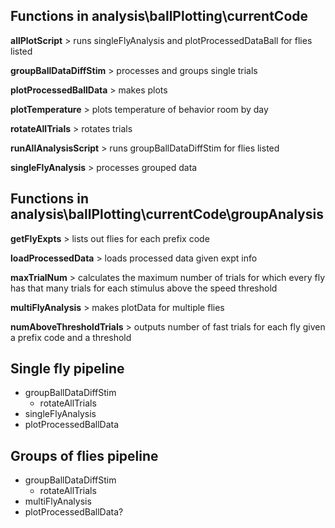 ## Functions in analysis\ballPlotting\currentCode 
	
**allPlotScript** > runs singleFlyAnalysis and plotProcessedDataBall for flies listed
    	
**groupBallDataDiffStim** > processes and groups single trials 
    	
**plotProcessedBallData** > makes plots 
    	
**plotTemperature** > plots temperature of behavior room by day 
    	
**rotateAllTrials** > rotates trials 
    	
**runAllAnalysisScript** > runs groupBallDataDiffStim for flies listed 
    	
**singleFlyAnalysis** > processes grouped data 

## Functions in analysis\ballPlotting\currentCode\groupAnalysis

**getFlyExpts** > lists out flies for each prefix code 

**loadProcessedData** > loads processed data given expt info 

**maxTrialNum** > calculates the maximum number of trials for which every fly has that many trials for each stimulus above the speed threshold

**multiFlyAnalysis** > makes plotData for multiple flies 

**numAboveThresholdTrials** > outputs number of fast trials for each fly given a prefix code and a threshold

## Single fly pipeline 

* groupBallDataDiffStim
	* rotateAllTrials
* singleFlyAnalysis 
* plotProcessedBallData

## Groups of flies pipeline
* groupBallDataDiffStim
	* rotateAllTrials
* multiFlyAnalysis
* plotProcessedBallData?
